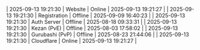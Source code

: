 | 2025-09-13 19:21:30 | Website | Online | 2025-09-13 19:21:27 |
| 2025-09-13 19:21:30 | Registration | Offline | 2025-09-09 16:40:23 |
| 2025-09-13 19:21:30 | Auth Server | Offline | 2025-08-18 09:33:31 |
| 2025-09-13 19:21:30 | Kezan (PvE) | Offline | 2025-08-03 17:58:02 |
| 2025-09-13 19:21:30 | Gurubashi (PvP) | Offline | 2025-08-23 21:44:06 |
| 2025-09-13 19:21:30 | Cloudflare | Online | 2025-09-13 19:21:27 |
